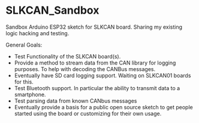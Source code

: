 # SLKCAN_Sandbox
Sandbox Arduino ESP32 sketch for SLKCAN board. Sharing my existing logic hacking and testing. 

General Goals:
- Test Functionality of the SLKCAN board(s). 
- Provide a method to stream data from the CAN library for logging purposes. To help with decoding the CANBus messages. 
- Eventually have SD card logging support. Waiting on SLKCAN01 boards for this.
- Test Bluetooth support. In particular the ability to transmit data to a smartphone. 
- Test parsing data from known CANbus messages
- Eventually provide a basis for a public open source sketch to get people started using the board or customizing for their own usage. 
